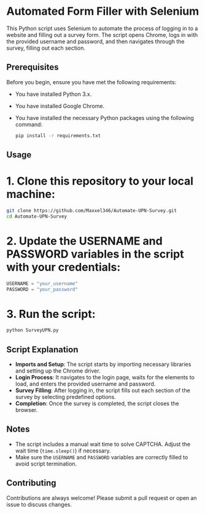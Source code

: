 # Automated Form Filler with Selenium

This Python script uses Selenium to automate the process of logging in to a website and filling out a survey form. The script opens Chrome, logs in with the provided username and password, and then navigates through the survey, filling out each section.

## Prerequisites

Before you begin, ensure you have met the following requirements:

- You have installed Python 3.x.
- You have installed Google Chrome.
- You have installed the necessary Python packages using the following command:

  ```bash
  pip install -r requirements.txt
  ```

## Usage
# 1. Clone this repository to your local machine:

 ```bash
git clone https://github.com/Maxxel346/Automate-UPN-Survey.git
cd Automate-UPN-Survey
 ```

# 2. Update the USERNAME and PASSWORD variables in the script with your credentials:

 ```python
USERNAME = "your_username"
PASSWORD = "your_password"
 ```

# 3. Run the script:

 ```bash
python SurveyUPN.py
 ```


## Script Explanation

- **Imports and Setup**: The script starts by importing necessary libraries and setting up the Chrome driver.
- **Login Process**: It navigates to the login page, waits for the elements to load, and enters the provided username and password.
- **Survey Filling**: After logging in, the script fills out each section of the survey by selecting predefined options.
- **Completion**: Once the survey is completed, the script closes the browser.

## Notes

- The script includes a manual wait time to solve CAPTCHA. Adjust the wait time (`time.sleep()`) if necessary.
- Make sure the `USERNAME` and `PASSWORD` variables are correctly filled to avoid script termination.

## Contributing

Contributions are always welcome! Please submit a pull request or open an issue to discuss changes.


  
